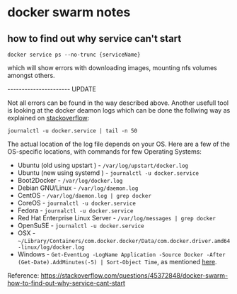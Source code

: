 
# docker swarm notes

## how to find out why service can't start

```shell
docker service ps --no-trunc {serviceName}
```

which will show errors with downloading images, mounting nfs volumes amongst others.

\---------------------- UPDATE

Not all errors can be found in the way described above. Another usefull tool is looking at the docker deamon logs which can be done the follwing way as explained on [stackoverflow](https://stackoverflow.com/a/30970134/7683711):

```shell
journalctl -u docker.service | tail -n 50 
```

The actual location of the log file depends on your OS. 
Here are a few of the OS-specific locations, with commands for few Operating Systems:

-   Ubuntu (old using upstart ) - `/var/log/upstart/docker.log`
-   Ubuntu (new using systemd ) - `journalctl -u docker.service`
-   Boot2Docker - `/var/log/docker.log`
-   Debian GNU/Linux - `/var/log/daemon.log`
-   CentOS - `/var/log/daemon.log | grep docker`
-   CoreOS - `journalctl -u docker.service`
-   Fedora - `journalctl -u docker.service`
-   Red Hat Enterprise Linux Server - `/var/log/messages | grep docker`
-   OpenSuSE - `journalctl -u docker.service`
-   OSX - `~/Library/Containers/com.docker.docker/Data/com.docker.driver.amd64-linux/log/docker.log`
-   Windows - `Get-EventLog -LogName Application -Source Docker -After (Get-Date).AddMinutes(-5) | Sort-Object Time`, as mentioned [here](https://learn.microsoft.com/en-us/virtualization/windowscontainers/troubleshooting#finding-logs).

Reference: https://stackoverflow.com/questions/45372848/docker-swarm-how-to-find-out-why-service-cant-start
